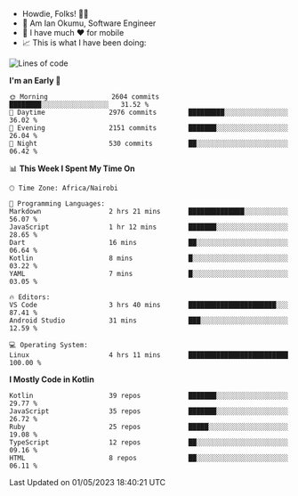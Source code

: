 
* Howdie, Folks! 👋🤓
* 🤪 Am Ian Okumu, Software Engineer
* 📱 I have much ❤️ for mobile
* 📈 This is what I have been doing:
  
<!-- <a href="https://otsembo.github.io/OtsemboPortfolio/" style="margin-right:.5%; margin-top=.5%;">
  <img align="center" src="https://github-readme-stats.vercel.app/api/top-langs/?username=otsembo&layout=compact" />
</a> -->

<!--START_SECTION:waka-->
![Lines of code](https://img.shields.io/badge/From%20Hello%20World%20I%27ve%20Written-6.6%20million%20lines%20of%20code-blue)

**I'm an Early 🐤** 

```text
🌞 Morning                2604 commits        ████████░░░░░░░░░░░░░░░░░   31.52 % 
🌆 Daytime                2976 commits        █████████░░░░░░░░░░░░░░░░   36.02 % 
🌃 Evening                2151 commits        ███████░░░░░░░░░░░░░░░░░░   26.04 % 
🌙 Night                  530 commits         ██░░░░░░░░░░░░░░░░░░░░░░░   06.42 % 
```


📊 **This Week I Spent My Time On** 

```text
🕑︎ Time Zone: Africa/Nairobi

💬 Programming Languages: 
Markdown                 2 hrs 21 mins       ██████████████░░░░░░░░░░░   56.07 % 
JavaScript               1 hr 12 mins        ███████░░░░░░░░░░░░░░░░░░   28.65 % 
Dart                     16 mins             ██░░░░░░░░░░░░░░░░░░░░░░░   06.64 % 
Kotlin                   8 mins              █░░░░░░░░░░░░░░░░░░░░░░░░   03.22 % 
YAML                     7 mins              █░░░░░░░░░░░░░░░░░░░░░░░░   03.05 % 

🔥 Editors: 
VS Code                  3 hrs 40 mins       ██████████████████████░░░   87.41 % 
Android Studio           31 mins             ███░░░░░░░░░░░░░░░░░░░░░░   12.59 % 

💻 Operating System: 
Linux                    4 hrs 11 mins       █████████████████████████   100.00 % 
```

**I Mostly Code in Kotlin** 

```text
Kotlin                   39 repos            ███████░░░░░░░░░░░░░░░░░░   29.77 % 
JavaScript               35 repos            ███████░░░░░░░░░░░░░░░░░░   26.72 % 
Ruby                     25 repos            █████░░░░░░░░░░░░░░░░░░░░   19.08 % 
TypeScript               12 repos            ██░░░░░░░░░░░░░░░░░░░░░░░   09.16 % 
HTML                     8 repos             ██░░░░░░░░░░░░░░░░░░░░░░░   06.11 % 
```




 Last Updated on 01/05/2023 18:40:21 UTC
<!--END_SECTION:waka-->

<br />
<br />
<br />
<br />
<br />
  
  </div>
<!---
otsembo/otsembo is a ✨ special ✨ repository because its `README.md` (this file) appears on your GitHub profile.
You can click the Preview link to take a look at your changes.
--->
